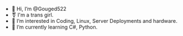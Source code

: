 - 👋 Hi, I’m @Gouged522
- ⚧️ I'm a trans girl.
- 👀 I’m interested in Coding, Linux, Server Deployments and hardware. 
- 🌱 I’m currently learning C#, Python.



<!---
Gouged522/Gouged522 is a ✨ special ✨ repository because its `README.md` (this file) appears on your GitHub profile.
You can click the Preview link to take a look at your changes.
--->

